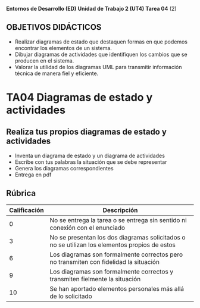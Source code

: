 **Entornos de Desarrollo (ED)**
**Unidad de Trabajo 2 (UT4)**
**Tarea 04** (2)

## OBJETIVOS DIDÁCTICOS

- Realizar diagramas de estado que destaquen formas en que podemos encontrar los elementos de un sistema.
- Dibujar diagramas de actividades que identifiquen los cambios que se producen en el sistema.
- Valorar la utilidad de los diagramas UML para transmitir información técnica de manera fiel y eficiente.

# TA04 Diagramas de estado y actividades

## Realiza tus propios diagramas de estado y actividades

* Inventa un diagrama de estado y un diagrama de actividades
* Escribe con tus palabras la situación que se debe representar
* Genera los diagramas correspondientes
* Entrega en pdf

## Rúbrica

| Calificación | Descripción                                                                                                                                           |
| ------------ | ----------------------------------------------------------------------------------------------------------------------------------------------------- |
| 0            | No se entrega la tarea o se entrega sin sentido ni conexión con el enunciado                                                                          |
| 3            | No se presentan los dos diagramas solicitados o no se utilizan los elementos propios de estos                                    |
| 6            | Los diagramas son formalmente correctos pero no transmiten con fidelidad la situación         |
| 9            | Los diagramas son formalmente correctos y transmiten fielmente la situación |
| 10           | Se han aportado elementos personales más allá de lo solicitado   |